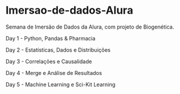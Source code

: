 # Imersao-de-dados-Alura
Semana de Imersão de Dados da Alura, com projeto de Biogenética.

Day 1 - Python, Pandas & Pharmacia

Day 2 - Estatísticas, Dados e Distribuições

Day 3 - Correlações e Causalidade

Day 4 - Merge e Análise de Resultados

Day 5 - Machine Learning e Sci-Kit Learning
